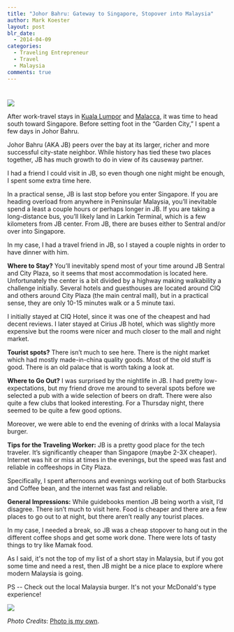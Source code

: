 ```yaml
---
title: "Johor Bahru: Gateway to Singapore, Stopover into Malaysia"
author: Mark Koester
layout: post
blr_date:
  - 2014-04-09
categories:
  - Traveling Entrepreneur
  - Travel
  - Malaysia
comments: true
---
```


#

![](https://farm6.staticflickr.com/5184/13755500973_bd370a9130_c.jpg)

After work-travel stays in [Kuala Lumpor](http://www.markwk.com/2014/04/travel-advice-from-kuala-lumpur-malaysia.html) and [Malacca](http://www.markwk.com/2014/04/a-tech-travel-in-malacca-malaysia.html), it was time to head south toward Singapore. Before setting foot in the “Garden City,” I spent a few days in Johor Bahru.

Johor Bahru (AKA JB) peers over the bay at its larger, richer and more successful city-state neighbor. While history has tied these two places together, JB has much growth to do in view of its causeway partner.

I had a friend I could visit in JB, so even though one night might be enough, I spent some extra time here.

In a practical sense, JB is last stop before you enter Singapore. If you are heading overload from anywhere in Peninsular Malaysia, you’ll inevitable spend a least a couple hours or perhaps longer in JB. If you are taking a long-distance bus, you’ll likely land in Larkin Terminal, which is a few kilometers from JB center. From JB, there are buses either to Sentral and/or over into Singapore.

In my case, I had a travel friend in JB, so I stayed a couple nights in order to have dinner with him.

**Where to Stay?** You’ll inevitably spend most of your time around JB Sentral and City Plaza, so it seems that most accommodation is located here. Unfortunately the center is a bit divided by a highway making walkability a challenge initially. Several hotels and guesthouses are located around CIQ and others around City Plaza (the main central mall), but in a practical sense, they are only 10-15 minutes walk or a 5 minute taxi.

I initially stayed at CIQ Hotel, since it was one of the cheapest and had decent reviews. I later stayed at Cirius JB hotel, which was slightly more expensive but the rooms were nicer and much closer to the mall and night market.

**Tourist spots?** There isn’t much to see here. There is the night market which had mostly made-in-china quality goods. Most of the old stuff is good. There is an old palace that is worth taking a look at.

**Where to Go Out?** I was surprised by the nightlife in JB. I had pretty low-expectations, but my friend drove me around to several spots before we selected a pub with a wide selection of beers on draft. There were also quite a few clubs that looked interesting. For a Thursday night, there seemed to be quite a few good options.

Moreover, we were able to end the evening of drinks with a local Malaysia burger.

**Tips for the Traveling Worker:** JB is a pretty good place for the tech traveler. It’s significantly cheaper than Singapore (maybe 2-3X cheaper). Internet was hit or miss at times in the evenings, but the speed was fast and reliable in coffeeshops in City Plaza.

Specifically, I spent afternoons and evenings working out of both Starbucks and Coffee bean, and the internet was fast and reliable.

**General Impressions:** While guidebooks mention JB being worth a visit, I’d disagree. There isn’t much to visit here. Food is cheaper and there are a few places to go out to at night, but there aren’t really any tourist places.

In my case, I needed a break, so JB was a cheap stopover to hang out in the different coffee shops and get some work done. There were lots of tasty things to try like Mamak food.

As I said, it's not the top of my list of a short stay in Malaysia, but if you got some time and need a rest, then JB might be a nice place to explore where modern Malaysia is going.

<!--more-->

PS -- Check out the local Malaysia burger. It's not your McDonald's type experience!

![](https://farm8.staticflickr.com/7017/13755486675_86c16ba04c.jpg)

_Photo Credits_: [Photo is my own](https://www.flickr.com/photos/markwkoester/13755500973/).

